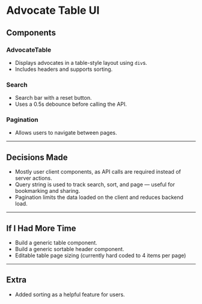 # Advocate Table UI

## Components

### AdvocateTable

- Displays advocates in a table-style layout using `div`s.
- Includes headers and supports sorting.

### Search

- Search bar with a reset button.
- Uses a 0.5s debounce before calling the API.

### Pagination

- Allows users to navigate between pages.

---

## Decisions Made

- Mostly user client components, as API calls are required instead of server actions.
- Query string is used to track search, sort, and page — useful for bookmarking and sharing.
- Pagination limits the data loaded on the client and reduces backend load.

---

## If I Had More Time

- Build a generic table component.
- Build a generic sortable header component.
- Editable table page sizing (currently hard coded to 4 items per page)

---

## Extra

- Added sorting as a helpful feature for users.
